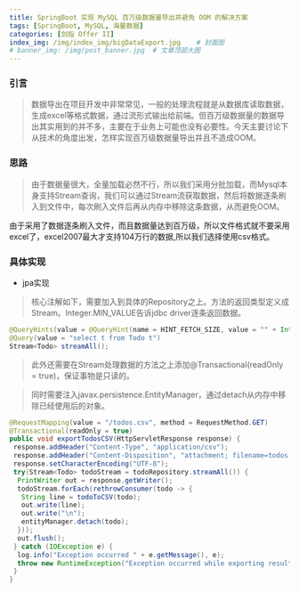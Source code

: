 ```yaml
---
title: SpringBoot 实现 MySQL 百万级数据量导出并避免 OOM 的解决方案
tags: [SpringBoot, MySQL, 海量数据]
categories: [剑指 Offer II]
index_img: /img/index_img/bigDataExport.jpg    # 封面图
# banner_img: /img/post_banner.jpg  # 文章顶部大图
---
```


### 引言
>
> 数据导出在项目开发中非常常见，一般的处理流程就是从数据库读取数据，生成excel等格式数据，通过流形式输出给前端。但百万级数据量的数据导出其实用到的并不多，主要在于业务上可能也没有必要性。今天主要讨论下从技术的角度出发，怎样实现百万级数据量导出并且不造成OOM。
>
### 思路
>
> 由于数据量很大，全量加载必然不行，所以我们采用分批加载，而Mysql本身支持Stream查询，我们可以通过Stream流获取数据，然后将数据逐条刷入到文件中，每次刷入文件后再从内存中移除这条数据，从而避免OOM。

由于采用了数据逐条刷入文件，而且数据量达到百万级，所以文件格式就不要采用excel了，excel2007最大才支持104万行的数据,所以我们选择使用csv格式。

### 具体实现

- jpa实现

>核心注解如下，需要加入到具体的Repository之上。方法的返回类型定义成Stream。Integer.MIN_VALUE告诉jdbc driver逐条返回数据。

```java
@QueryHints(value = @QueryHint(name = HINT_FETCH_SIZE, value = "" + Integer.MIN_VALUE))
@Query(value = "select t from Todo t")
Stream<Todo> streamAll();
```

> 此外还需要在Stream处理数据的方法之上添加@Transactional(readOnly = true)，保证事物是只读的。

>同时需要注入javax.persistence.EntityManager，通过detach从内存中移除已经使用后的对象。

```java
@RequestMapping(value = "/todos.csv", method = RequestMethod.GET)
@Transactional(readOnly = true)
public void exportTodosCSV(HttpServletResponse response) {
 response.addHeader("Content-Type", "application/csv");
 response.addHeader("Content-Disposition", "attachment; filename=todos.csv");
 response.setCharacterEncoding("UTF-8");
 try(Stream<Todo> todoStream = todoRepository.streamAll()) {
  PrintWriter out = response.getWriter();
  todoStream.forEach(rethrowConsumer(todo -> {
   String line = todoToCSV(todo);
   out.write(line);
   out.write("\n");
   entityManager.detach(todo);
  }));
  out.flush();
 } catch (IOException e) {
  log.info("Exception occurred " + e.getMessage(), e);
  throw new RuntimeException("Exception occurred while exporting results", e);
 }
}
```
